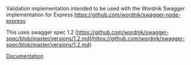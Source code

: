 Validation implementation intended to be used with the Wordnik Swagger implementation for Express
https://github.com/wordnik/swagger-node-express

This uses swagger spec 1.2
[https://github.com/wordnik/swagger-spec/blob/master/versions/1.2.md](https://github.com/wordnik/swagger-spec/blob/master/versions/1.2.md)

[Documentation](docs/md/DOCUMENTATION.md)